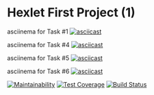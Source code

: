# Hexlet First Project (1)
asciinema for Task #1
[![asciicast](https://asciinema.org/a/280707.svg)](https://asciinema.org/a/280707)

asciinema for Task #4
[![asciicast](https://asciinema.org/a/fRpK3JalOAP5OIv2dsJsSmHvp.svg)](https://asciinema.org/a/fRpK3JalOAP5OIv2dsJsSmHvp)

asciinema for Task #5
[![asciicast](https://asciinema.org/a/tE9mXirSMpffA9EBTSYWfL3W3.svg)](https://asciinema.org/a/tE9mXirSMpffA9EBTSYWfL3W3)

asciinema for Task #6
[![asciicast](https://asciinema.org/a/SkPjiNGEaFRWhZUSVaCRJpAU1.svg)](https://asciinema.org/a/SkPjiNGEaFRWhZUSVaCRJpAU1)


[![Maintainability](https://api.codeclimate.com/v1/badges/303b259edc23f465938e/maintainability)](https://codeclimate.com/github/StepanenkoArtem/python-project-lvl1/maintainability)
[![Test Coverage](https://api.codeclimate.com/v1/badges/303b259edc23f465938e/test_coverage)](https://codeclimate.com/github/StepanenkoArtem/python-project-lvl1/test_coverage)
[![Build Status](https://travis-ci.org/StepanenkoArtem/python-project-lvl1.svg?branch=master)](https://travis-ci.org/StepanenkoArtem/python-project-lvl1)
